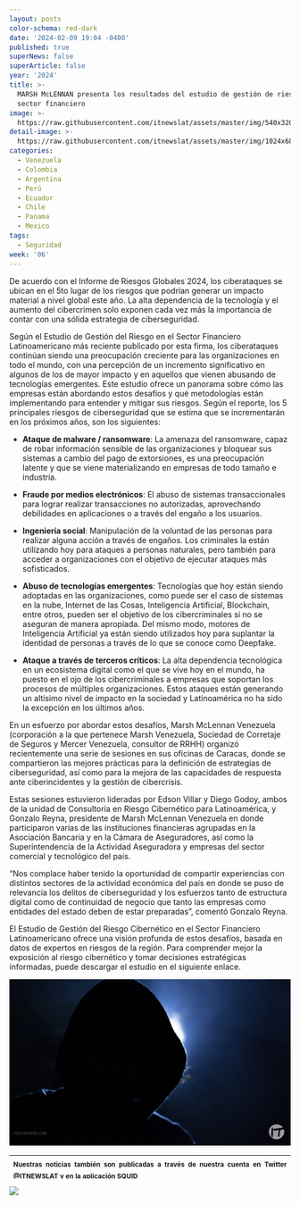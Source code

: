 ```yaml
---
layout: posts
color-schema: red-dark
date: '2024-02-09 19:04 -0400'
published: true
superNews: false
superArticle: false
year: '2024'
title: >-
  MARSH McLENNAN presenta los resultados del estudio de gestión de riesgo en el
  sector financiero
image: >-
  https://raw.githubusercontent.com/itnewslat/assets/master/img/540x320/Ataque-de-Hackers-p.jpg
detail-image: >-
  https://raw.githubusercontent.com/itnewslat/assets/master/img/1024x680/Ataque-de-Hackers-g.jpg
categories:
  - Venezuela
  - Colombia
  - Argentina
  - Perú
  - Ecuador
  - Chile
  - Panama
  - Mexico
tags:
  - Seguridad
week: '06'
---
```

De acuerdo con el Informe de Riesgos Globales 2024, los ciberataques se ubican en el 5to lugar de los riesgos que podrían generar un impacto material a nivel global este año. La alta dependencia de la tecnología y el aumento del cibercrimen solo exponen cada vez más la importancia de contar con una sólida estrategia de ciberseguridad.

Según el Estudio de Gestión del Riesgo en el Sector Financiero Latinoamericano más reciente publicado por esta firma, los ciberataques continúan siendo una preocupación creciente para las organizaciones en todo el mundo, con una percepción de un incremento significativo en algunos de los de mayor impacto y en aquellos que vienen abusando de tecnologías emergentes. Este estudio ofrece un panorama sobre cómo las empresas están abordando estos desafíos y qué metodologías están implementando para entender y mitigar sus riesgos. Según el reporte, los 5 principales riesgos de ciberseguridad que se estima que se incrementarán en los próximos años, son los siguientes:

- **Ataque de malware / ransomware**: La amenaza del ransomware, capaz de robar información sensible de las organizaciones y bloquear sus sistemas a cambio del pago de extorsiones, es una preocupación latente y que se viene materializando en empresas de todo tamaño e industria.

- **Fraude por medios electrónicos**: El abuso de sistemas transaccionales para lograr realizar transacciones no autorizadas, aprovechando debilidades en aplicaciones o a través del engaño a los usuarios.

- **Ingeniería social**: Manipulación de la voluntad de las personas para realizar alguna acción a través de engaños. Los criminales la están utilizando hoy para ataques a personas naturales, pero también para acceder a organizaciones con el objetivo de ejecutar ataques más sofisticados.

- **Abuso de tecnologías emergentes**: Tecnologías que hoy están siendo adoptadas en las organizaciones, como puede ser el caso de sistemas en la nube, Internet de las Cosas, Inteligencia Artificial, Blockchain, entre otros, pueden ser el objetivo de los cibercriminales si no se aseguran de manera apropiada. Del mismo modo, motores de Inteligencia Artificial ya están siendo utilizados hoy para suplantar la identidad de personas a través de lo que se conoce como Deepfake.

- **Ataque a través de terceros críticos**: La alta dependencia tecnológica en un ecosistema digital como el que se vive hoy en el mundo, ha puesto en el ojo de los cibercriminales a empresas que soportan los procesos de múltiples organizaciones. Estos ataques están generando un altísimo nivel de impacto en la sociedad y Latinoamérica no ha sido la excepción en los últimos años.

En un esfuerzo por abordar estos desafíos, Marsh McLennan Venezuela (corporación a la que pertenece Marsh Venezuela, Sociedad de Corretaje de Seguros y Mercer Venezuela, consultor de RRHH) organizó recientemente una serie de sesiones en sus oficinas de Caracas, donde se compartieron las mejores prácticas para la definición de estrategias de ciberseguridad, así como para la mejora de las capacidades de respuesta ante ciberincidentes y la gestión de cibercrisis.

Estas sesiones estuvieron lideradas por Edson Villar y Diego Godoy, ambos de la unidad de Consultoría en Riesgo Cibernético para Latinoamérica, y Gonzalo Reyna, presidente de Marsh McLennan Venezuela en donde participaron varias de las instituciones financieras agrupadas en la Asociación Bancaria y en la Cámara de Aseguradores, así como la Superintendencia de la Actividad Aseguradora y empresas del sector comercial y tecnológico del país.

“Nos complace haber tenido la oportunidad de compartir experiencias con distintos sectores de la actividad económica del país en donde se puso de relevancia los delitos de ciberseguridad y los esfuerzos tanto de estructura digital como de continuidad de negocio que tanto las empresas como entidades del estado deben de estar preparadas”, comentó Gonzalo Reyna.

El Estudio de Gestión del Riesgo Cibernético en el Sector Financiero Latinoamericano ofrece una visión profunda de estos desafíos, basada en datos de expertos en riesgos de la región. Para comprender mejor la exposición al riesgo cibernético y tomar decisiones estratégicas informadas, puede descargar el estudio en el siguiente enlace.

![](https://raw.githubusercontent.com/itnewslat/assets/master/img/540x320/Ataque-de-Hackers-p.jpg)

<table style="height: 42px;" width="569">
<tbody>
<tr>
<td style="text-align: justify;"><sub><strong>Nuestras noticias también son publicadas a través de nuestra cuenta en Twitter <a href="https://twitter.com/itnewslat?lang=es">@ITNEWSLAT</a> y en la aplicación <a href="https://squidapp.co/en/">SQUID</a></strong></sub></td>
</tr>
</tbody>
</table>

<img src="https://tracker.metricool.com/c3po.jpg?hash=56f88a41e39ab42c063cc51676587a04"/>
